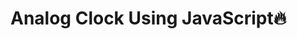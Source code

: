 # Analog Clock Using JavaScript🔥

<img src="https://github.com/kishanrajput23/javascript-mini-projects/blob/AnalogClock-kishanrajput23/Clock/kishanrajput23/Screenshot%20(348).png" alt="">
